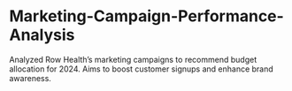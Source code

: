 # Marketing-Campaign-Performance-Analysis
Analyzed Row Health’s marketing campaigns to recommend budget allocation for 2024. Aims to boost customer signups and enhance brand awareness.
